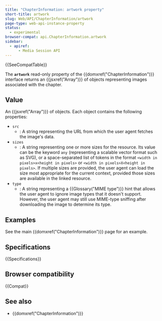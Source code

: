```yaml
---
title: "ChapterInformation: artwork property"
short-title: artwork
slug: Web/API/ChapterInformation/artwork
page-type: web-api-instance-property
status:
  - experimental
browser-compat: api.ChapterInformation.artwork
sidebar:
  - apiref:
      - Media Session API
---
```


{{SeeCompatTable}}

The **`artwork`** read-only property of the
{{domxref("ChapterInformation")}} interface returns an {{jsxref("Array")}} of objects representing images associated with the chapter.

## Value

An {{jsxref("Array")}} of objects. Each object contains the following properties:

- `src`
  - : A string representing the URL from which the user agent fetches the image's data.
- `sizes`
  - : A string representing one or more sizes for the resource. Its value can be the keyword `any` (representing a scalable vector format such as SVG), or a space-separated list of tokens in the format `<width in pixels>x<height in pixels>` or `<width in pixels>X<height in pixels>`. If multiple sizes are provided, the user agent can load the size most appropriate for the current context, provided those sizes are available in the linked resource.
- `type`
  - : A string representing a {{Glossary("MIME type")}} hint that allows the user agent to ignore image types that it doesn't support. However, the user agent may still use MIME-type sniffing after downloading the image to determine its type.

## Examples

See the main {{domxref("ChapterInformation")}} page for an example.

## Specifications

{{Specifications}}

## Browser compatibility

{{Compat}}

## See also

- {{domxref("ChapterInformation")}}
